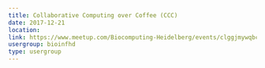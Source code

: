 ```yaml
---
title: Collaborative Computing over Coffee (CCC)
date: 2017-12-21
location: 
link: https://www.meetup.com/Biocomputing-Heidelberg/events/clggjmywqbcc/
usergroup: bioinfhd
type: usergroup
---
```

